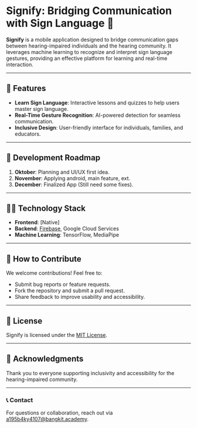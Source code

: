 # Signify: Bridging Communication with Sign Language 🤟

**Signify** is a mobile application designed to bridge communication gaps between hearing-impaired individuals and the hearing community. It leverages machine learning to recognize and interpret sign language gestures, providing an effective platform for learning and real-time interaction.

---

## 🚀 Features
- **Learn Sign Language**: Interactive lessons and quizzes to help users master sign language.
- **Real-Time Gesture Recognition**: AI-powered detection for seamless communication.
- **Inclusive Design**: User-friendly interface for individuals, families, and educators.

---

## 📅 Development Roadmap
1. **Oktober**: Planning and UI/UX first idea.
2. **November**: Applying android, main feature, ext.
3. **December**: Finalized App (Still need some fixes).

---

## 👩‍💻 Technology Stack
- **Frontend**: [Native]
- **Backend**: [Firebase](https://firebase.google.com/), Google Cloud Services
- **Machine Learning**: TensorFlow, MediaPipe

---

## 🧩 How to Contribute
We welcome contributions! Feel free to:
- Submit bug reports or feature requests.
- Fork the repository and submit a pull request.
- Share feedback to improve usability and accessibility.

---

## 📄 License
Signify is licensed under the [MIT License](LICENSE).

---

## 🌟 Acknowledgments
Thank you to everyone supporting inclusivity and accessibility for the hearing-impaired community.

---

### 📞 Contact
For questions or collaboration, reach out via [a195b4ky4107@bangkit.academy](mailto:a195b4ky4107@bangkit.academy).
